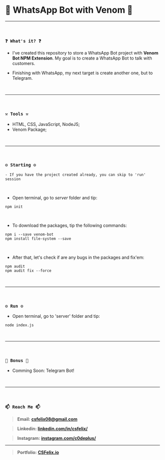 # 🌟 WhatsApp Bot with Venom 🌟

----

<br>

### `❓ What's it? ❓`

* I've created this repository to store a WhatsApp Bot project with **Venom Bot NPM Extension**. My goal is to create a WhatsApp Bot to talk with customers.

* Finishing with WhatsApp, my next target is create another one, but to Telegram.

<br>

----

<br>

### `⚒️ Tools ⚒️`

* HTML, CSS, JavaScript, NodeJS;
* Venom Package;


<br>

----

<br>

### `⚙️ Starting ⚙️`

```
- If you have the project created already, you can skip to 'run' session
```

<br>

* Open terminal, go to *server* folder and tip:

```
npm init
```

<br>

* To download the packages, tip the following commands:

```
npm i --save venom-bot
npm install file-system --save
```

<br>

* After that, let's check if are any bugs in the packages and fix'em:

```
npm audit
npm audit fix --force
```

<br>

----

<br>

### `⚙️ Run ⚙️`

* Open terminal, go to 'server' folder and tip:

```
node index.js
```

<br>

----

<br>

### `🎁 Bonus 🎁`

* Comming Soon: Telegram Bot!

<br>

----

<br>

### `📫 Reach Me 📫`

> **Email:** **[csfelix08@gmail.com](mailto:csfelix08@gmail.com?)**

> **Linkedin:** **[linkedin.com/in/csfelix/](https://www.linkedin.com/in/csfelix/)**

> **Instagram:** **[instagram.com/c0deplus/](https://www.instagram.com/c0deplus/)**

----

> **Portfolio:** **[CSFelix.io](https://csfelix.github.io/)**
